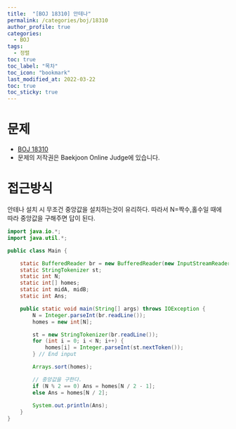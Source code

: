 ```yaml
---
title:  "[BOJ 18310] 안테나"
permalink: /categories/boj/18310
author_profile: true
categories:
  - BOJ
tags:
  - 정렬
toc: true
toc_label: "목차"
toc_icon: "bookmark"
last_modified_at: 2022-03-22
toc: true
toc_sticky: true
---
```


# 문제
- [BOJ 18310](https://www.acmicpc.net/problem/18310)  
- 문제의 저작권은 Baekjoon Online Judge에 있습니다.  

# 접근방식  
안테나 설치 시 무조건 중앙값을 설치하는것이 유리하다. 따라서 N=짝수,홀수일 때에 따라 중앙값을 구해주면 답이 된다.  

```java
import java.io.*;
import java.util.*;

public class Main {

	static BufferedReader br = new BufferedReader(new InputStreamReader(System.in));
	static StringTokenizer st;
	static int N;
	static int[] homes;
	static int midA, midB;
	static int Ans;

	public static void main(String[] args) throws IOException {
		N = Integer.parseInt(br.readLine());
		homes = new int[N];

		st = new StringTokenizer(br.readLine());
		for (int i = 0; i < N; i++) {
			homes[i] = Integer.parseInt(st.nextToken());
		} // End input

		Arrays.sort(homes);

		// 중앙값을 구한다.
		if (N % 2 == 0) Ans = homes[N / 2 - 1];
		else Ans = homes[N / 2];
		
		System.out.println(Ans);
	}
}
```    